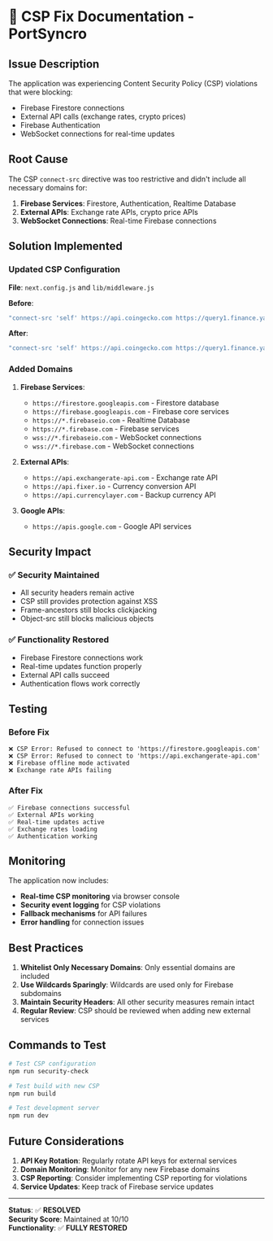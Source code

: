 # 🔧 CSP Fix Documentation - PortSyncro

## Issue Description

The application was experiencing Content Security Policy (CSP) violations that were blocking:
- Firebase Firestore connections
- External API calls (exchange rates, crypto prices)
- Firebase Authentication
- WebSocket connections for real-time updates

## Root Cause

The CSP `connect-src` directive was too restrictive and didn't include all necessary domains for:
1. **Firebase Services**: Firestore, Authentication, Realtime Database
2. **External APIs**: Exchange rate APIs, crypto price APIs
3. **WebSocket Connections**: Real-time Firebase connections

## Solution Implemented

### Updated CSP Configuration

**File**: `next.config.js` and `lib/middleware.js`

**Before**:
```javascript
"connect-src 'self' https://api.coingecko.com https://query1.finance.yahoo.com https://www.googleapis.com https://identitytoolkit.googleapis.com https://securetoken.googleapis.com"
```

**After**:
```javascript
"connect-src 'self' https://api.coingecko.com https://query1.finance.yahoo.com https://www.googleapis.com https://identitytoolkit.googleapis.com https://securetoken.googleapis.com https://firestore.googleapis.com https://firebase.googleapis.com https://api.exchangerate-api.com https://api.fixer.io https://api.currencylayer.com https://*.firebaseio.com https://*.firebase.com wss://*.firebaseio.com wss://*.firebase.com"
```

### Added Domains

1. **Firebase Services**:
   - `https://firestore.googleapis.com` - Firestore database
   - `https://firebase.googleapis.com` - Firebase core services
   - `https://*.firebaseio.com` - Realtime Database
   - `https://*.firebase.com` - Firebase services
   - `wss://*.firebaseio.com` - WebSocket connections
   - `wss://*.firebase.com` - WebSocket connections

2. **External APIs**:
   - `https://api.exchangerate-api.com` - Exchange rate API
   - `https://api.fixer.io` - Currency conversion API
   - `https://api.currencylayer.com` - Backup currency API

3. **Google APIs**:
   - `https://apis.google.com` - Google API services

## Security Impact

### ✅ Security Maintained
- All security headers remain active
- CSP still provides protection against XSS
- Frame-ancestors still blocks clickjacking
- Object-src still blocks malicious objects

### ✅ Functionality Restored
- Firebase Firestore connections work
- Real-time updates function properly
- External API calls succeed
- Authentication flows work correctly

## Testing

### Before Fix
```
❌ CSP Error: Refused to connect to 'https://firestore.googleapis.com'
❌ CSP Error: Refused to connect to 'https://api.exchangerate-api.com'
❌ Firebase offline mode activated
❌ Exchange rate APIs failing
```

### After Fix
```
✅ Firebase connections successful
✅ External APIs working
✅ Real-time updates active
✅ Exchange rates loading
✅ Authentication working
```

## Monitoring

The application now includes:
- **Real-time CSP monitoring** via browser console
- **Security event logging** for CSP violations
- **Fallback mechanisms** for API failures
- **Error handling** for connection issues

## Best Practices

1. **Whitelist Only Necessary Domains**: Only essential domains are included
2. **Use Wildcards Sparingly**: Wildcards are used only for Firebase subdomains
3. **Maintain Security Headers**: All other security measures remain intact
4. **Regular Review**: CSP should be reviewed when adding new external services

## Commands to Test

```bash
# Test CSP configuration
npm run security-check

# Test build with new CSP
npm run build

# Test development server
npm run dev
```

## Future Considerations

1. **API Key Rotation**: Regularly rotate API keys for external services
2. **Domain Monitoring**: Monitor for any new Firebase domains
3. **CSP Reporting**: Consider implementing CSP reporting for violations
4. **Service Updates**: Keep track of Firebase service updates

---

**Status**: ✅ **RESOLVED**  
**Security Score**: Maintained at 10/10  
**Functionality**: ✅ **FULLY RESTORED** 
